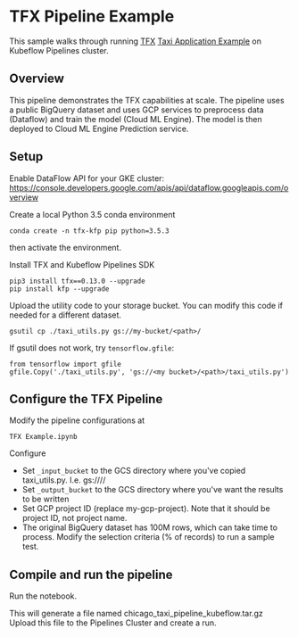 # TFX Pipeline Example

This sample walks through running [TFX](https://github.com/tensorflow/tfx) [Taxi Application Example](https://github.com/tensorflow/tfx/tree/master/tfx/examples/chicago_taxi_pipeline) on Kubeflow Pipelines cluster. 

## Overview

This pipeline demonstrates the TFX capabilities at scale. The pipeline uses a public BigQuery dataset and uses GCP services to preprocess data (Dataflow) and train the model (Cloud ML Engine). The model is then deployed to Cloud ML Engine Prediction service.


## Setup

Enable DataFlow API for your GKE cluster: <https://console.developers.google.com/apis/api/dataflow.googleapis.com/overview>

Create a local Python 3.5 conda environment
```
conda create -n tfx-kfp pip python=3.5.3
```
then activate the environment.


Install TFX and Kubeflow Pipelines SDK
```
pip3 install tfx==0.13.0 --upgrade
pip install kfp --upgrade
```

Upload the utility code to your storage bucket. You can modify this code if needed for a different dataset.
```
gsutil cp ./taxi_utils.py gs://my-bucket/<path>/
```

If gsutil does not work, try `tensorflow.gfile`:
```
from tensorflow import gfile
gfile.Copy('./taxi_utils.py', 'gs://<my bucket>/<path>/taxi_utils.py')
```

## Configure the TFX Pipeline

Modify the pipeline configurations at 
```
TFX Example.ipynb
```
Configure 
- Set `_input_bucket` to the GCS directory where you've copied taxi_utils.py. I.e. gs://<my bucket>/<path>/
- Set `_output_bucket` to the GCS directory where you've want the results to be written
- Set GCP project ID (replace my-gcp-project). Note that it should be project ID, not project name.
- The original BigQuery dataset has 100M rows, which can take time to process. Modify the selection criteria (% of records) to run a sample test. 

## Compile and run the pipeline
Run the notebook.

This will generate a file named chicago_taxi_pipeline_kubeflow.tar.gz
Upload this file to the Pipelines Cluster and create a run.
